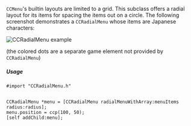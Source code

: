 `CCMenu`'s builtin layouts are limited to a grid. This subclass offers a radial layout for its items for spacing the items out on a circle. The following screenshot demonstrates a `CCRadialMenu` whose items are Japanese characters:

![CCRadialMenu example](http://rpglanguage.net/kanaswirl/img/CCRadialMenu.png)

(the colored dots are a separate game element not provided by `CCRadialMenu`)

##### Usage

    #import "CCRadialMenu.h"
    
    
    CCRadialMenu *menu = [CCRadialMenu radialMenuWithArray:menuItems radius:radius];
    menu.position = ccp(100, 50);
    [self addChild:menu];
